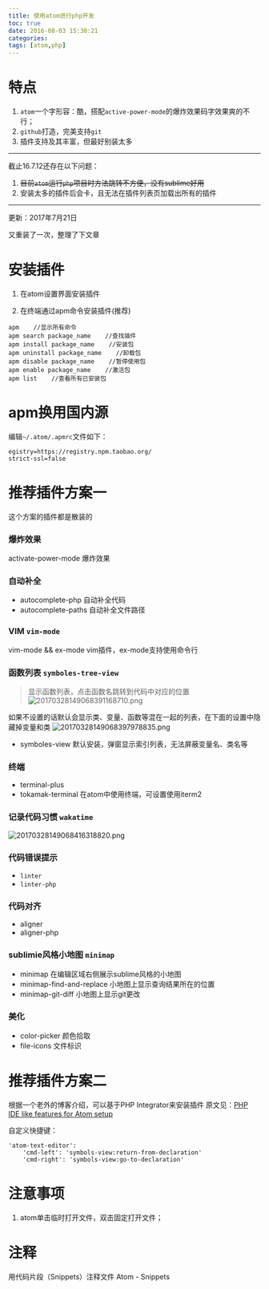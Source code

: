 ```yaml
---
title: 使用atom进行php开发
toc: true
date: 2016-08-03 15:30:21
categories: 
tags: [atom,php]
---
```


# 特点

1. `atom`一个字形容：酷，搭配`active-power-mode`的爆炸效果码字效果爽的不行；
2. `github`打造，完美支持`git`
3. 插件支持及其丰富，但最好别装太多


---
截止16.7.12还存在以下问题：

1. ~~目前`atom`运行`php`项目时方法跳转不方便，没有sublime好用~~
2. 安装太多的插件后会卡，且无法在插件列表页加载出所有的插件

---
更新：2017年7月21日

又重装了一次，整理了下文章

<!--more-->

# 安装插件
1. 在atom设置界面安装插件

2. 在终端通过apm命令安装插件(推荐)

``` shell
apm    //显示所有命令
apm search package_name    //查找插件
apm install package_name    //安装包
apm uninstall package_name    //卸载包
apm disable package_name    //暂停使用包
apm enable package_name    //激活包
apm list    //查看所有已安装包
```

# apm换用国内源
编辑`~/.atom/.apmrc`文件如下：

```
egistry=https://registry.npm.taobao.org/
strict-ssl=false
```

# 推荐插件方案一

这个方案的插件都是散装的

### 爆炸效果
 activate-power-mode    爆炸效果

### 自动补全
- autocomplete-php    自动补全代码
- autocomplete-paths    自动补全文件路径
 
### VIM `vim-mode`
 vim-mode && ex-mode    vim插件，ex-mode支持使用命令行
 
###  函数列表 `symboles-tree-view` 
>显示函数列表，点击函数名跳转到代码中对应的位置
![20170328149068391168710.png](http://o9xbyqajf.bkt.clouddn.com/20170328149068391168710.png)

如果不设置的话默认会显示类、变量、函数等混在一起的列表，在下面的设置中隐藏掉变量和类
![20170328149068397978835.png](http://o9xbyqajf.bkt.clouddn.com/20170328149068397978835.png)


- symboles-view 默认安装，弹窗显示索引列表，无法屏蔽变量名、类名等
 
###  终端
- terminal-plus
- tokamak-terminal    在atom中使用终端，可设置使用iterm2

### 记录代码习惯  `wakatime`
![20170328149068416318820.png](http://o9xbyqajf.bkt.clouddn.com/20170328149068416318820.png)

### 代码错误提示 
- `linter` 
- `linter-php`

### 代码对齐
- aligner
- aligner-php

### sublimie风格小地图  `minimap`
- minimap    在编辑区域右侧展示sublime风格的小地图
- minimap-find-and-replace 小地图上显示查询结果所在的位置
- minimap-git-diff 小地图上显示git更改

### 美化
- color-picker    颜色拾取
- file-icons    文件标识




# 推荐插件方案二
根据一个老外的博客介绍，可以基于PHP Integrator来安装插件
原文见：[PHP IDE like features for Atom setup](https://medium.com/oneshoe/php-ide-like-features-for-atom-setup-faa0ec2264d6)




 自定义快捷键：

```
'atom-text-editor':
    'cmd-left': 'symbols-view:return-from-declaration'
    'cmd-right': 'symbols-view:go-to-declaration'
```

# 注意事项
1. atom单击临时打开文件，双击固定打开文件；

# 注释
用代码片段（Snippets）注释文件
Atom - Snippets
 

